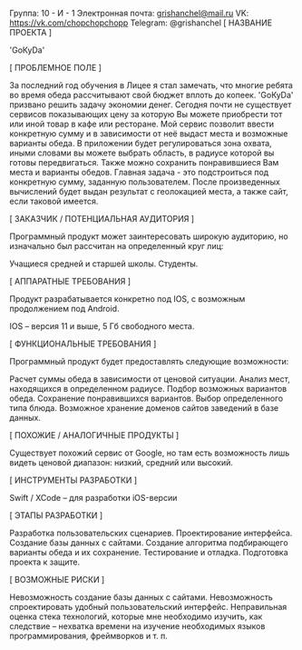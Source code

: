 Группа: 10 - И - 1
Электронная почта: grishanchel@mail.ru
VK: https://vk.com/chopchopchopp
Telegram: @grishanchel
[ НАЗВАНИЕ ПРОЕКТА ]

'GoКуDa'

[ ПРОБЛЕМНОЕ ПОЛЕ ]

За последний год обучения в Лицее я стал замечать, что многие ребята во время обеда рассчитывают свой бюджет вплоть до копеек. 'GoКуDa' призвано решить задачу экономии денег.
Сегодня почти не существует сервисов показывающих цену за которую Вы можете приобрести тот или иной товар в кафе или ресторане. Мой сервис позволит ввести конкретную сумму и в зависимости от неё выдаст места и возможные варианты обеда.
В приложении будет регулироваться зона охвата, иными словами вы можете выбрать область, в радиусе которой вы готовы передвигаться. Также можно сохранить понравившиеся Вам места и варианты обедов.
Главная задача - это подстроиться под конкретную сумму, заданную пользователем. После произведенных вычислений будет выдан результат с геолокацией места, а также сайт, если таковой имеется.


[ ЗАКАЗЧИК / ПОТЕНЦИАЛЬНАЯ АУДИТОРИЯ ]

Программный продукт может заинтересовать широкую аудиторию, но изначально был рассчитан на определенный круг лиц:

Учащиеся средней и старшей школы.
Студенты.

[ АППАРАТНЫЕ ТРЕБОВАНИЯ ]

Продукт разрабатывается конкретно под IOS, с возможным продолжением под Android.

IOS – версия 11 и выше, 5 Гб свободного места.

[ ФУНКЦИОНАЛЬНЫЕ ТРЕБОВАНИЯ ]

Программный продукт будет предоставлять следующие возможности:

Расчет суммы обеда в зависимости от ценовой ситуации.
Анализ мест, находящихся в определенном радиусе.
Подбор возможных вариантов обеда.
Сохранение понравившихся вариантов.
Выбор определенного типа блюда.
Возможное хранение доменов сайтов заведений в базе данных.


[ ПОХОЖИЕ / АНАЛОГИЧНЫЕ ПРОДУКТЫ ]

Существует похожий сервис от Google, но там есть возможность лишь видеть ценовой диапазон: низкий, средний или высокий.

[ ИНСТРУМЕНТЫ РАЗРАБОТКИ ]

Swift / XCode – для разработки iOS-версии

[ ЭТАПЫ РАЗРАБОТКИ ]

Разработка пользовательских сценариев.
Проектирование интерфейса.
Создание базы данных с сайтами.
Создание алгоритма подбирающего варианты обеда и их сохранение.
Тестирование и отладка.
Подготовка проекта к защите.

[ ВОЗМОЖНЫЕ РИСКИ ]

Невозможность создание базы данных с сайтами.
Невозможность спроектировать удобный пользовательский интерфейс.
Неправильная оценка стека технологий, которые мне необходимо изучить, как следствие – нехватка времени на изучение необходимых языков программирования, фреймворков и т. п.
